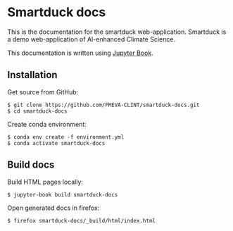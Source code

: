 # Smartduck docs

This is the documentation for the smartduck web-application.
Smartduck is a demo web-application of AI-enhanced Climate Science.

This documentation is written using [Jupyter Book](https://jupyterbook.org/intro.html).

## Installation

Get source from GitHub:
```
$ git clone https://github.com/FREVA-CLINT/smartduck-docs.git
$ cd smartduck-docs
```

Create conda environment:
```
$ conda env create -f environment.yml
$ conda activate smartduck-docs
```

## Build docs

Build HTML pages locally:
```
$ jupyter-book build smartduck-docs
```

Open generated docs in firefox:
```
$ firefox smartduck-docs/_build/html/index.html
```
